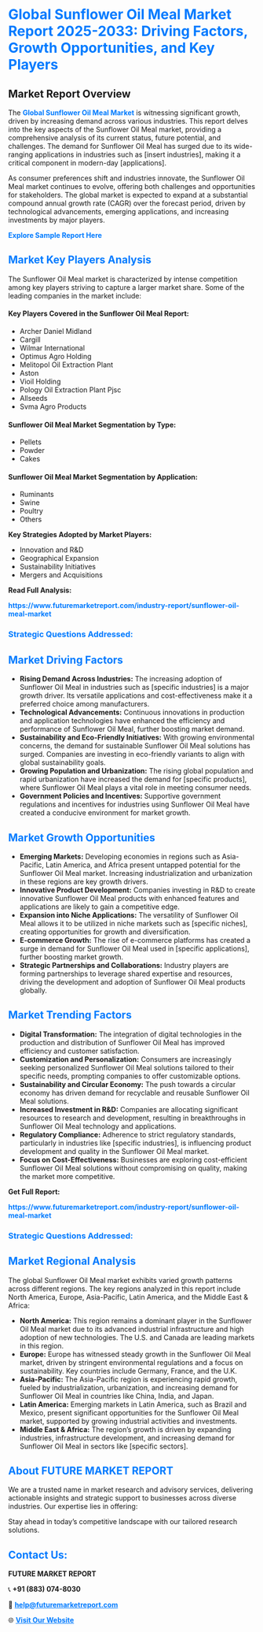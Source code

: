 <h1 style="color: #007BFF;">Global Sunflower Oil Meal Market Report 2025-2033: Driving Factors, Growth Opportunities, and Key Players</h1>

<section id="overview">
<h2>Market Report Overview</h2>
<p>The <a href="https://www.futuremarketreport.com/industry-report/sunflower-oil-meal-market" style="color: #007BFF; text-decoration: none;"><strong>Global Sunflower Oil Meal Market</strong></a> is witnessing significant growth, driven by increasing demand across various industries. This report delves into the key aspects of the Sunflower Oil Meal market, providing a comprehensive analysis of its current status, future potential, and challenges. The demand for Sunflower Oil Meal has surged due to its wide-ranging applications in industries such as [insert industries], making it a critical component in modern-day [applications].</p>
<p>As consumer preferences shift and industries innovate, the Sunflower Oil Meal market continues to evolve, offering both challenges and opportunities for stakeholders. The global market is expected to expand at a substantial compound annual growth rate (CAGR) over the forecast period, driven by technological advancements, emerging applications, and increasing investments by major players.</p>
</section>

<section id="overview">
<p><a href="https://www.futuremarketreport.com/request-sample/reportId=31337" style="color: #007BFF; text-decoration: none;"><strong>Explore Sample Report Here</strong></a></p>
</section>

<section id="key-players">
<h2 style="color: #007BFF;">Market Key Players Analysis</h2>
<p>The Sunflower Oil Meal market is characterized by intense competition among key players striving to capture a larger market share. Some of the leading companies in the market include:</p>
<h4>Key Players Covered in the Sunflower Oil Meal Report:</h4>
<ul><li>Archer Daniel Midland</li><li>Cargill</li><li>Wilmar International</li><li>Optimus Agro Holding</li><li>Melitopol Oil Extraction Plant</li><li>Aston</li><li>Vioil Holding</li><li>Pology Oil Extraction Plant Pjsc</li><li>Allseeds</li><li>Svma Agro Products</li></ul>
<h4>Sunflower Oil Meal Market Segmentation by Type:</h4>
<ul><li>Pellets</li><li>Powder</li><li>Cakes</li></ul>

<h4>Sunflower Oil Meal Market Segmentation by Application:</h4>
<ul><li>Ruminants</li><li>Swine</li><li>Poultry</li><li>Others</li></ul>
<p><strong>Key Strategies Adopted by Market Players:</strong></p>
<ul>
<li>Innovation and R&D</li>
<li>Geographical Expansion</li>
<li>Sustainability Initiatives</li>
<li>Mergers and Acquisitions</li>
</ul>
</section>

<section>
<p><strong>Read Full Analysis: </strong></p><a href="https://www.futuremarketreport.com/industry-report/sunflower-oil-meal-market" style="color: #007BFF; text-decoration: none;"><strong>https://www.futuremarketreport.com/industry-report/sunflower-oil-meal-market</strong></a>
<h3 style="color: #007BFF;">Strategic Questions Addressed:</h3>
</section>

<section id="driving-factors">
<h2 style="color: #007BFF;">Market Driving Factors</h2>
<ul>
<li><strong>Rising Demand Across Industries:</strong> The increasing adoption of Sunflower Oil Meal in industries such as [specific industries] is a major growth driver. Its versatile applications and cost-effectiveness make it a preferred choice among manufacturers.</li>
<li><strong>Technological Advancements:</strong> Continuous innovations in production and application technologies have enhanced the efficiency and performance of Sunflower Oil Meal, further boosting market demand.</li>
<li><strong>Sustainability and Eco-Friendly Initiatives:</strong> With growing environmental concerns, the demand for sustainable Sunflower Oil Meal solutions has surged. Companies are investing in eco-friendly variants to align with global sustainability goals.</li>
<li><strong>Growing Population and Urbanization:</strong> The rising global population and rapid urbanization have increased the demand for [specific products], where Sunflower Oil Meal plays a vital role in meeting consumer needs.</li>
<li><strong>Government Policies and Incentives:</strong> Supportive government regulations and incentives for industries using Sunflower Oil Meal have created a conducive environment for market growth.</li>
</ul>
</section>

<section id="growth-opportunities">
<h2 style="color: #007BFF;">Market Growth Opportunities</h2>
<ul>
<li><strong>Emerging Markets:</strong> Developing economies in regions such as Asia-Pacific, Latin America, and Africa present untapped potential for the Sunflower Oil Meal market. Increasing industrialization and urbanization in these regions are key growth drivers.</li>
<li><strong>Innovative Product Development:</strong> Companies investing in R&D to create innovative Sunflower Oil Meal products with enhanced features and applications are likely to gain a competitive edge.</li>
<li><strong>Expansion into Niche Applications:</strong> The versatility of Sunflower Oil Meal allows it to be utilized in niche markets such as [specific niches], creating opportunities for growth and diversification.</li>
<li><strong>E-commerce Growth:</strong> The rise of e-commerce platforms has created a surge in demand for Sunflower Oil Meal used in [specific applications], further boosting market growth.</li>
<li><strong>Strategic Partnerships and Collaborations:</strong> Industry players are forming partnerships to leverage shared expertise and resources, driving the development and adoption of Sunflower Oil Meal products globally.</li>
</ul>
</section>

<section id="trending-factors">
<h2 style="color: #007BFF;">Market Trending Factors</h2>
<ul>
<li><strong>Digital Transformation:</strong> The integration of digital technologies in the production and distribution of Sunflower Oil Meal has improved efficiency and customer satisfaction.</li>
<li><strong>Customization and Personalization:</strong> Consumers are increasingly seeking personalized Sunflower Oil Meal solutions tailored to their specific needs, prompting companies to offer customizable options.</li>
<li><strong>Sustainability and Circular Economy:</strong> The push towards a circular economy has driven demand for recyclable and reusable Sunflower Oil Meal solutions.</li>
<li><strong>Increased Investment in R&D:</strong> Companies are allocating significant resources to research and development, resulting in breakthroughs in Sunflower Oil Meal technology and applications.</li>
<li><strong>Regulatory Compliance:</strong> Adherence to strict regulatory standards, particularly in industries like [specific industries], is influencing product development and quality in the Sunflower Oil Meal market.</li>
<li><strong>Focus on Cost-Effectiveness:</strong> Businesses are exploring cost-efficient Sunflower Oil Meal solutions without compromising on quality, making the market more competitive.</li>
</ul>
</section>

<section>
<p><strong>Get Full Report: </strong></p><a href="https://www.futuremarketreport.com/industry-report/sunflower-oil-meal-market" style="color: #007BFF; text-decoration: none;"><strong>https://www.futuremarketreport.com/industry-report/sunflower-oil-meal-market</strong></a>
<h3 style="color: #007BFF;">Strategic Questions Addressed:</h3>
</section>


<section id="regional-analysis">
<h2 style="color: #007BFF;">Market Regional Analysis</h2>
<p>The global Sunflower Oil Meal market exhibits varied growth patterns across different regions. The key regions analyzed in this report include North America, Europe, Asia-Pacific, Latin America, and the Middle East & Africa:</p>
<ul>
<li><strong>North America:</strong> This region remains a dominant player in the Sunflower Oil Meal market due to its advanced industrial infrastructure and high adoption of new technologies. The U.S. and Canada are leading markets in this region.</li>
<li><strong>Europe:</strong> Europe has witnessed steady growth in the Sunflower Oil Meal market, driven by stringent environmental regulations and a focus on sustainability. Key countries include Germany, France, and the U.K.</li>
<li><strong>Asia-Pacific:</strong> The Asia-Pacific region is experiencing rapid growth, fueled by industrialization, urbanization, and increasing demand for Sunflower Oil Meal in countries like China, India, and Japan.</li>
<li><strong>Latin America:</strong> Emerging markets in Latin America, such as Brazil and Mexico, present significant opportunities for the Sunflower Oil Meal market, supported by growing industrial activities and investments.</li>
<li><strong>Middle East & Africa:</strong> The region’s growth is driven by expanding industries, infrastructure development, and increasing demand for Sunflower Oil Meal in sectors like [specific sectors].</li>
</ul>
</section>

<footer>
<h2 style="color: #007BFF;">About FUTURE MARKET REPORT</h2>
<p>We are a trusted name in market research and advisory services, delivering actionable insights and strategic support to businesses across diverse industries. Our expertise lies in offering:</p>

<p>Stay ahead in today’s competitive landscape with our tailored research solutions.</p>

<h2 style="color: #007BFF;">Contact Us:</h2>
<p><strong>FUTURE MARKET REPORT</strong></p>
<p>📞 <strong>+91 (883) 074-8030</strong></p>
<p>📧 <strong><a href="mailto:help@futuremarketreport.com" style="color: #007BFF;">help@futuremarketreport.com</a></strong></p>
<p>🌐 <strong><a href="https://www.futuremarketreport.com/" style="color: #007BFF;">Visit Our Website</a></strong></p>
</footer>